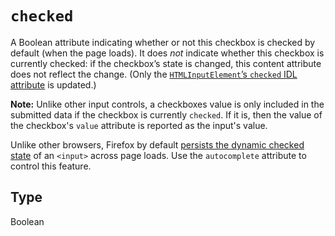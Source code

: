 # `checked`

A Boolean attribute indicating whether or not this checkbox is checked by default (when the page loads). It does _not_ indicate whether this checkbox is currently checked: if the checkbox’s state is changed, this content attribute does not reflect the change. (Only the [`HTMLInputElement`’s `checked` IDL attribute](/en-US/docs/Web/API/HTMLInputElement) is updated.)

**Note:** Unlike other input controls, a checkboxes value is only included in the submitted data if the checkbox is currently `checked`. If it is, then the value of the checkbox's `value` attribute is reported as the input's value.

Unlike other browsers, Firefox by default [persists the dynamic checked state](https://stackoverflow.com/questions/5985839/bug-with-firefox-disabled-attribute-of-input-not-resetting-when-refreshing) of an `<input>` across page loads. Use the `autocomplete` attribute to control this feature.

## Type

Boolean
